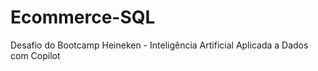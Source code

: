# Ecommerce-SQL
Desafio do Bootcamp Heineken - Inteligência Artificial Aplicada a Dados com Copilot
